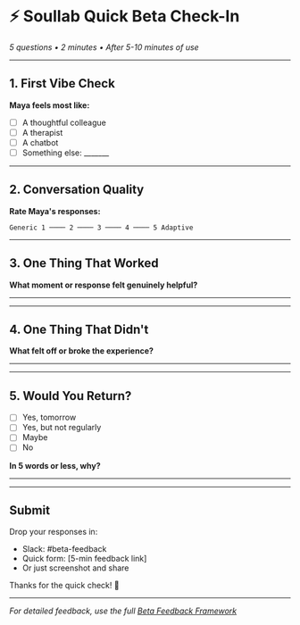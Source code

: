 # ⚡ Soullab Quick Beta Check-In

*5 questions • 2 minutes • After 5-10 minutes of use*

---

## 1. First Vibe Check
**Maya feels most like:**
- [ ] A thoughtful colleague
- [ ] A therapist
- [ ] A chatbot
- [ ] Something else: _______

---

## 2. Conversation Quality
**Rate Maya's responses:**
```
Generic 1 ──── 2 ──── 3 ──── 4 ──── 5 Adaptive
```

---

## 3. One Thing That Worked
**What moment or response felt genuinely helpful?**
_________________________________________________

---

## 4. One Thing That Didn't
**What felt off or broke the experience?**
_________________________________________________

---

## 5. Would You Return?
- [ ] Yes, tomorrow
- [ ] Yes, but not regularly
- [ ] Maybe
- [ ] No

**In 5 words or less, why?**
_________________________________________________

---

## Submit

Drop your responses in:
- Slack: #beta-feedback
- Quick form: [5-min feedback link]
- Or just screenshot and share

Thanks for the quick check! 🙏

---

*For detailed feedback, use the full [Beta Feedback Framework](./BETA_UIUX_FEEDBACK_FRAMEWORK.md)*